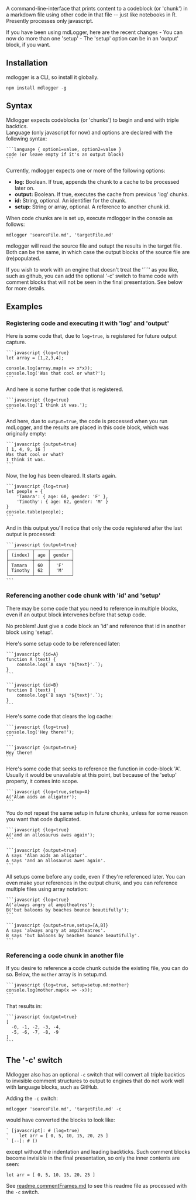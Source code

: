 A command-line-interface that prints content to a codeblock (or 'chunk') in a markdown file using other code in that file -- just like notebooks in R.  Presently processes only javascript. 

If you have been using mdLogger, here are the recent changes
    - You can now do more than one 'setup'
    - The 'setup' option can be in an 'output' block, if you want.

## Installation

mdlogger is a CLI, so install it globally.

    npm install mdlogger -g

## Syntax

Mdlogger expects codeblocks (or 'chunks') to begin and end with triple backtics.  
Language (only javascript for now) and options are declared with the following 
syntax:

    ```language { option1=value, option2=value }
    code (or leave empty if it's an output block)
    ```

Currently, mdlogger expects one or more of the following options:

* **log:** Boolean.  If true, appends the chunk to a cache to be processed later on. 
* **output:** Boolean.  If true, executes the cache from previous 'log' chunks.
* **id:** String, optional.  An identifier for the chunk.
* **setup:** String or array, optional.  A reference to another chunk id.

When code chunks are is set up, execute mdlogger in the console as follows:

    mdlogger 'sourceFile.md', 'targetFile.md'

mdlogger will read the source file and outupt the results in the target file.  Both can be the same, in which case the output blocks of the source file are (re)populated.

If you wish to work with an engine that doesn't treat the '```' as you like, such as github,
you can add the optional '-c' switch to frame code with comment blocks that will not be seen
in the final presentation.  See below for more details.

## Examples

### Registering code and executing it with 'log' and 'output'

Here is some code that, due to `log=true`, is registered for 
future output capture.

    ```javascript {log=true}
    let array = [1,2,3,4];

    console.log(array.map(x => x*x));
    console.log('Was that cool or what?');
    ```

And here is some further code that is registered.

    ```javascript {log=true}
    console.log('I think it was.');
    ```

And here, due to `output=true`, the code is processed when
you run mdLogger, and the results are placed in this 
code block, which was originally empty:

    ```javascript {output=true}    
    [ 1, 4, 9, 16 ]
    Was that cool or what?
    I think it was.
    ```

Now, the log has been cleared.  It starts again.

    ```javascript {log=true}
    let people = {
        'Tamara': { age: 60, gender: 'F' },
        'Timothy': { age: 62, gender: 'M' }
    }    
    console.table(people);
    ```

And in this output you'll notice that only the code 
registered after the last output is processed:

    ```javascript {output=true}    
    ┌─────────┬─────┬────────┐
    │ (index) │ age │ gender │
    ├─────────┼─────┼────────┤
    │ Tamara  │ 60  │  'F'   │
    │ Timothy │ 62  │  'M'   │
    └─────────┴─────┴────────┘
    ```

### Referencing another code chunk with 'id' and 'setup'

There may be some code that you need to reference in multiple
blocks, even if an output block intervenes before that setup
code.

No problem!  Just give a code block an 'id' and reference 
that id in another block using 'setup'.

Here's some setup code to be referenced later:

    ```javascript {id=A}
    function A (text) {
        console.log(`A says '${text}'.`);
    }
    ```

    ```javascript {id=B}
    function B (text) {
        console.log(`B says '${text}'.`);
    }
    ```

Here's some code that clears the log cache:

    ```javascript {log=true}
    console.log('Hey there!');
    ```

    ```javascript {output=true}    
    Hey there!
    ```

Here's some code that seeks to reference the function
in code-block 'A'.  Usually it would be unavailable at
this point, but because of the 'setup' property, it 
comes into scope.  

    ```javascript {log=true,setup=A}
    A('Alan aids an aligator');
    ```

You do not repeat the same setup in future chunks, unless 
for some reason you want that code duplicated.

    ```javascript {log=true}
    A('and an allosaurus awes again');
    ```

    ```javascript {output=true}    
    A says 'Alan aids an aligator'.
    A says 'and an allosaurus awes again'.
    ```

All setups come before any code, even if they're referenced
later.  You can even make your references in the output 
chunk, and you can reference multiple files using array
notation:

    ```javascript {log=true}
    A('always angry at ampitheatres');
    B('but baloons by beaches bounce beautifully');
    ```

    ```javascript {output=true,setup=[A,B]}
    A says 'always angry at ampitheatres'.
    B says 'but baloons by beaches bounce beautifully'.
    ```

### Referencing a code chunk in another file

If you desire to reference a code chunk outside the existing 
file, you can do so.  Below, the `mother` array is in
setup.md.

    ```javascript {log=true, setup=setup.md:mother}
    console.log(mother.map(x => -x));
    ```

That results in:

    ```javascript {output=true}
    [
      -0, -1, -2, -3, -4,
      -5, -6, -7, -8, -9
    ]
    ```

## The '-c' switch 

Mdlogger also has an optional `-c` switch that will convert all triple backtics to invisible comment structures to output to engines that do not work well with language blocks, such as GitHub.

Adding the `-c` switch:

    mdlogger 'sourceFile.md', 'targetFile.md' -c

would have converted the blocks to look like:

    ` [javascript]: # (log=true)
    `    let arr = [ 0, 5, 10, 15, 20, 25 ]
    ` [--]: # ()

except without the indentation and leading backticks. Such comment blocks become invisible in the final presentation, so only the inner contents are seen:

    let arr = [ 0, 5, 10, 15, 20, 25 ]

See [readme.commentFrames.md](readme.commentFrames.md) to see this readme file as processed with the `-c` switch.





